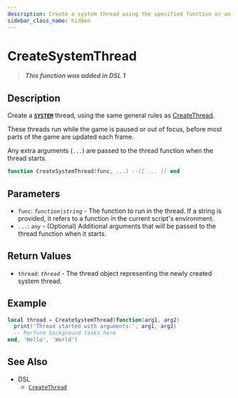 ```yaml
---
description: Create a system thread using the specified function or an anonymous function.
sidebar_class_name: hidden
---
```


# CreateSystemThread

> **_This function was added in DSL 1_**

## Description

Create a [**`SYSTEM`**](/docs/dsl-reference/basic-concepts/scripts#thread-types) thread, using the same general rules as [CreateThread](CreateThread).

These threads run while the game is paused or out of focus, before most parts of the game are updated each frame.

Any extra arguments (`...`) are passed to the thread function when the thread starts.

```lua
function CreateSystemThread(func, ...) --[[ ... ]] end
```

## Parameters

- `func`: _`function|string`_ - The function to run in the thread. If a string is provided, it refers to a function in the current script's environment.
- `...`: _`any`_ - (Optional) Additional arguments that will be passed to the thread function when it starts.

## Return Values

- `thread`: _`thread`_ - The thread object representing the newly created system thread.

## Example

```lua
local thread = CreateSystemThread(function(arg1, arg2)
  print('Thread started with arguments:', arg1, arg2)
  -- Perform background tasks here
end, 'Hello', 'World')
```

## See Also

- DSL
  - [`CreateThread`](./CreateThread)
